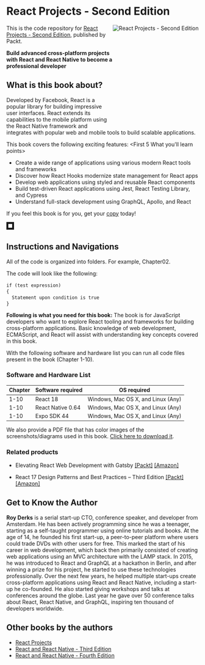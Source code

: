 # React Projects - Second Edition

<a href="https://www.packtpub.com/product/react-projects-second-edition/9781801070638"><img src="https://static.packt-cdn.com/products/9781801070638/cover/smaller" alt="React Projects - Second Edition" height="256px" align="right"></a>

This is the code repository for [React Projects - Second Edition](https://www.packtpub.com/product/react-projects-second-edition/9781801070638), published by Packt.

**Build advanced cross-platform projects with React and React Native to become a professional developer**

## What is this book about?
Developed by Facebook, React is a popular library for building impressive user interfaces. React extends its capabilities to the mobile platform using the React Native framework and integrates with popular web and mobile tools to build scalable applications.

This book covers the following exciting features: <First 5 What you'll learn points>
* Create a wide range of applications using various modern React tools and frameworks
* Discover how React Hooks modernize state management for React apps
* Develop web applications using styled and reusable React components
* Build test-driven React applications using Jest, React Testing Library, and Cypress
* Understand full-stack development using GraphQL, Apollo, and React

If you feel this book is for you, get your [copy](https://www.amazon.com/dp/1801070636) today!

<a href="https://www.packtpub.com/?utm_source=github&utm_medium=banner&utm_campaign=GitHubBanner"><img src="https://raw.githubusercontent.com/PacktPublishing/GitHub/master/GitHub.png" 
alt="https://www.packtpub.com/" border="5" /></a>


## Instructions and Navigations
All of the code is organized into folders. For example, Chapter02.

The code will look like the following:
```
if (test expression)
{
  Statement upon condition is true
}
```

**Following is what you need for this book:**
The book is for JavaScript developers who want to explore React tooling and frameworks for building cross-platform applications. Basic knowledge of web development, ECMAScript, and React will assist with understanding key concepts covered in this book.

With the following software and hardware list you can run all code files present in the book (Chapter 1-10).

### Software and Hardware List

| Chapter  | Software required                   | OS required                        |
| -------- | ------------------------------------| -----------------------------------|
| 1-10        | React 18                   | Windows, Mac OS X, and Linux (Any) |
| 1-10       | React Native 0.64             | Windows, Mac OS X, and Linux (Any) |
| 1-10        | Expo SDK 44            | Windows, Mac OS X, and Linux (Any) |


We also provide a PDF file that has color images of the screenshots/diagrams used in this book. [Click here to download it](https://static.packt-cdn.com/downloads/9781801816984_ColorImages.pdf).


### Related products <Other books you may enjoy>
* Elevating React Web Development with Gatsby [[Packt]](https://www.packtpub.com/product/elevating-react-web-development-with-gatsby-4/9781800209091) [[Amazon]](https://www.amazon.com/dp/1800209096)

* React 17 Design Patterns and Best Practices – Third Edition [[Packt]](https://www.packtpub.com/product/react-17-design-patterns-and-best-practices-third-edition/9781800560444) [[Amazon]](https://www.amazon.com/dp/1800560443)

## Get to Know the Author
**Roy Derks**
is a serial start-up CTO, conference speaker, and developer from Amsterdam. He has been actively programming since he was a teenager, starting as a self-taught programmer using online tutorials and books. At the age of 14, he founded his first start-up, a peer-to-peer platform where users could trade DVDs with other users for free. This marked the start of his career in web development, which back then primarily consisted of creating web applications using an MVC architecture with the LAMP stack.
In 2015, he was introduced to React and GraphQL at a hackathon in Berlin, and after winning a prize for his project, he started to use these technologies professionally. Over the next few years, he helped multiple start-ups create cross-platform applications using React and React Native, including a start-up he co-founded. He also started giving workshops and talks at conferences around the globe. Last year he gave over 50 conference talks about React, React Native, and GraphQL, inspiring ten thousand of developers worldwide.

## Other books by the authors
* [React Projects](https://www.packtpub.com/product/react-projects/9781789954937)
* [React and React Native - Third Edition](https://www.packtpub.com/product/react-and-react-native-third-edition/9781839211140)
* [React and React Native - Fourth Edition](https://www.packtpub.com/product/react-and-react-native-fourth-edition/9781803231280)
